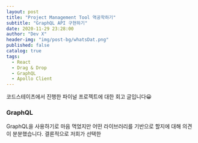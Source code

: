```yaml
---
layout: post
title: "Project Management Tool 역공학하기"
subtitle: "GraphQL API 구현하기"
date: 2020-11-29 23:28:00
author: "Dev X"
header-img: "img/post-bg/whatsDat.png"
published: false
catalog: true
tags:
  - React
  - Drag & Drop
  - GraphQL
  - Apollo Client
---
```


코드스테이츠에서 진행한 파이널 프로젝트에 대한 회고 글입니다😀

### GraphQL

GraphQL을 사용하기로 마음 먹었지만 어떤 라이브러리를 기반으로 할지에 대해 의견이 분분했습니다. 결론적으로 저희가 선택한 